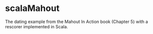 scalaMahout
===========

The dating example from the Mahout In Action book (Chapter 5) with a rescorer implemented in Scala. 
